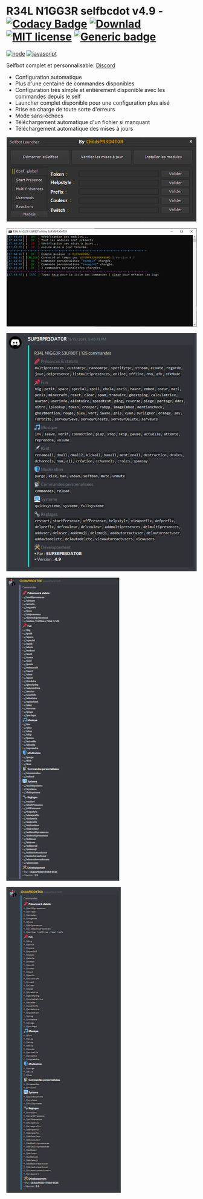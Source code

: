 # R34L N1GG3R selfbcdot v4.9 - [![Codacy Badge](https://api.codacy.com/project/badge/Grade/8780285f638a49fe9adba64a32c88b6b)](https://www.codacy.com/app/aqwa/Discord-selfbot-v3.4?utm_source=github.com&amp;utm_medium=referral&amp;utm_content=aqwa/Discord-selfbot-v3.4&amp;utm_campaign=Badge_Grade) [![Downlad][download-badge]][download-link] [![MIT license](https://img.shields.io/badge/License-MIT-blue.svg)](https://lbesson.mit-license.org/) [![Generic badge](https://img.shields.io/badge/Version-4.9-orange.svg)](https://shields.io/)
[![node](https://img.shields.io/badge/Environnement%20d'ex%C3%A9cution-Node-brightgreen.svg)](https://nodejs.org/fr/download/) [![javascript](https://img.shields.io/badge/Langage-JavaScript-yellow.svg)](https://www.javascript.com/)

Selfbot complet et personnalisable. [Discord](https://discord.gg/sTG3Qe4)
*   Configuration automatique
*   Plus d'une centaine de commandes disponibles
*   Configuration très simple et entièrement disponible avec les commandes depuis le self
*   Launcher complet disponible pour une configuration plus aisé
*   Prise en charge de toute sorte d'erreurs
*   Mode sans-échecs
*   Téléchargement automatique d'un fichier si manquant
*   Téléchargement automatique des mises à jours

![LauncherImage.png](https://github.com/aqwa/-/blob/master/LauncherImage.png)

![Console-image.png](https://github.com/aqwa/-/blob/master/console-img.png)

![Help-image.png](https://github.com/aqwa/-/blob/master/commandes_img.png)

![Help-image3.png](https://github.com/aqwa/-/blob/master/commandes-3.png)

![Help-image5.png](https://github.com/aqwa/-/blob/master/commandes-5.png)

[download-badge]: https://img.shields.io/badge/T%C3%A9l%C3%A9charger-Selfbot-brightgreen.svg
[download-link]: https://github.com/aqwa/Discord-selfbot-v4.6/archive/master.zip
